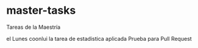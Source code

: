 # master-tasks
Tareas de la Maestría

el Lunes coonlui la tarea de estadistica aplicada
Prueba para Pull Request
